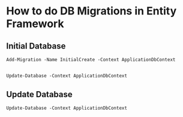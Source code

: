 # How to do DB Migrations in Entity Framework

## Initial Database
```
Add-Migration -Name InitialCreate -Context ApplicationDbContext
```

##
```
Update-Database -Context ApplicationDbContext
```

## Update Database
```
Update-Database -Context ApplicationDbContext
```
